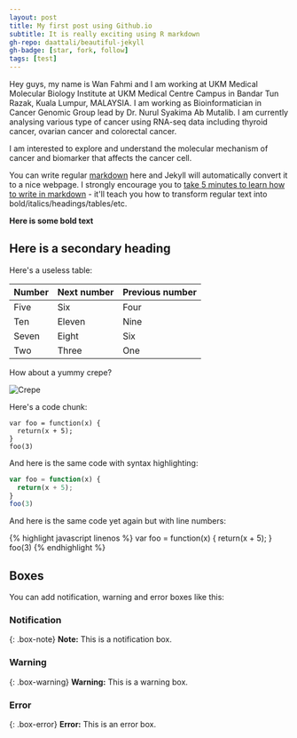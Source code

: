 ```yaml
---
layout: post
title: My first post using Github.io
subtitle: It is really exciting using R markdown
gh-repo: daattali/beautiful-jekyll
gh-badge: [star, fork, follow]
tags: [test]
---
```


Hey guys, my name is Wan Fahmi and I am working at UKM Medical Molecular Biology Institute at UKM Medical Centre Campus in Bandar Tun Razak, Kuala Lumpur, MALAYSIA. I am working as Bioinformatician in Cancer Genomic Group lead by Dr. Nurul Syakima Ab Mutalib. I am currently analysing various type of cancer using RNA-seq data including thyroid cancer, ovarian cancer and colorectal cancer. 

I am interested to explore and understand the molecular mechanism of cancer and biomarker that affects the cancer cell. 

You can write regular [markdown](http://markdowntutorial.com/) here and Jekyll will automatically convert it to a nice webpage.  I strongly encourage you to [take 5 minutes to learn how to write in markdown](http://markdowntutorial.com/) - it'll teach you how to transform regular text into bold/italics/headings/tables/etc.

**Here is some bold text**

## Here is a secondary heading

Here's a useless table:

| Number | Next number | Previous number |
| :------ |:--- | :--- |
| Five | Six | Four |
| Ten | Eleven | Nine |
| Seven | Eight | Six |
| Two | Three | One |


How about a yummy crepe?

![Crepe](http://s3-media3.fl.yelpcdn.com/bphoto/cQ1Yoa75m2yUFFbY2xwuqw/348s.jpg)

Here's a code chunk:

~~~
var foo = function(x) {
  return(x + 5);
}
foo(3)
~~~

And here is the same code with syntax highlighting:

```javascript
var foo = function(x) {
  return(x + 5);
}
foo(3)
```

And here is the same code yet again but with line numbers:

{% highlight javascript linenos %}
var foo = function(x) {
  return(x + 5);
}
foo(3)
{% endhighlight %}

## Boxes
You can add notification, warning and error boxes like this:

### Notification

{: .box-note}
**Note:** This is a notification box.

### Warning

{: .box-warning}
**Warning:** This is a warning box.

### Error

{: .box-error}
**Error:** This is an error box.
